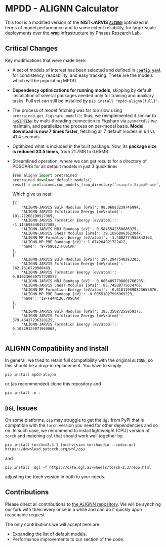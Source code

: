 # MPDD - ALIGNN Calculator

This tool is a modified version of the **NIST-JARVIS** [**`ALIGNN`**](https://github.com/usnistgov/alignn) optimized in terms of model performance and to some extent reliability, for large-scale deployments over the [**`MPDD`**](https://phaseslab.org/mpdd) infrastructure by Phases Research Lab.

## Critical Changes

Key modifications that were made here:
- A set of models of interest has been selected and defined in [**`config.yaml`**](alignn/config.yaml) for consistency, readability, and easy tracking. These are the models which will be populating MPDD.
- **Dependency optimizations for running models**, skipping by default installation of several packages needed only for training and auxiliary tasks. Full
set can still be installed by `pip install "mpdd-alignn[full]"`.
- The process of model fetching was far too slow using `pretrained.get_figshare_model()`; thus, we reimplemented it similar to [`pySIPFENN`](https://pysipfenn.org) by multi-threading connection to Figshare via `pysmartdl2` we maintain, and parallelize the process on per-model basis. **Model download is now 7 times faster**, fetching all 7 default models in 6.1 vs 41.4 seconds.
- Optimized what is included in the built package. Now, its **package size is reduced 33.5 times**, from 21.7MB to 0.65MB.
- Streamlined operation, where we can get results for a directory of POSCARS for all default models in just 3 quick lines
    ```python
    from alignn import pretrained
    pretrained.download_default_models()
    result = pretrained.run_models_from_directory('example.SigmaPhase', mode='serial')
    ```

    Which give us neat:

    ```
    [{
        'ALIGNN-JARVIS Bulk Modulus [GPa]': 98.06883239746094,
        'ALIGNN-JARVIS Exfoliation Energy [meV/atom]': 101.71208190917969,
        'ALIGNN-JARVIS Formation Energy [eV/atom]': -1.1146986484527588,
        'ALIGNN-JARVIS MBJ Bandgap [eV]': 0.5845542550086975,
        'ALIGNN-JARVIS Shear Modulus [GPa]': 39.18968963623047,
        'ALIGNN-MP Formation Energy [eV/atom]': -1.4002774953842163,
        'ALIGNN-MP PBE Bandgap [eV]': 1.074204921722412,
        'name': '9-Pb8O12.POSCAR'
    },
    {
        'ALIGNN-JARVIS Bulk Modulus [GPa]': 194.2947540283203,
        'ALIGNN-JARVIS Exfoliation Energy [meV/atom]': 362.1310729980469,
        'ALIGNN-JARVIS Formation Energy [eV/atom]': 0.010236039757728577,
        'ALIGNN-JARVIS MBJ Bandgap [eV]': 0.0064897798001766205,
        'ALIGNN-JARVIS Shear Modulus [GPa]': 85.74588775634766,
        'ALIGNN-MP Formation Energy [eV/atom]': -0.018119990825653076,
        'ALIGNN-MP PBE Bandgap [eV]': -0.00551827996969223,
        'name': '19-Fe4Ni26.POSCAR'
    },
    {
        'ALIGNN-JARVIS Bulk Modulus [GPa]': 185.35687255859375,
        'ALIGNN-JARVIS Exfoliation Energy [meV/atom]': 379.46417236328125,
        'ALIGNN-JARVIS Formation Energy [eV/atom]': 0.10529126971960068,
    ...
    ```

## ALIGNN Compatibility and Install

In general, we tried to retain full compatibility with the original `ALIGNN`, so this should be a drop-in replacement. You have to simply:

    pip install mpdd-alignn

or (as recommended) clone this repository and

    pip install -e .

## `DGL` Issues

On some platforms, `pip` may struggle to get the `dgl` from PyPI that is compatible with the `torch` version you need for other dependencies and so on. In such case, we recommend to install lightweight (CPU) version of `torch` and matching `dgl` that should work well together by:
```shell
pip install torch==2.3.1 torchvision torchaudio --index-url https://download.pytorch.org/whl/cpu
```
and
```shell
pip install  dgl -f https://data.dgl.ai/wheels/torch-2.3/repo.html
```
adjusting the torch version in both to your needs.

## Contributions

Please direct all contributions to [the ALIGNN repository](https://github.com/usnistgov/alignn). We will be synching our fork with them every once in a while and can do it quickly upon reasonable request. 

The only contributions we will accept here are:
- Expanding the list of default models.
- Performance improvements to our section of the code.